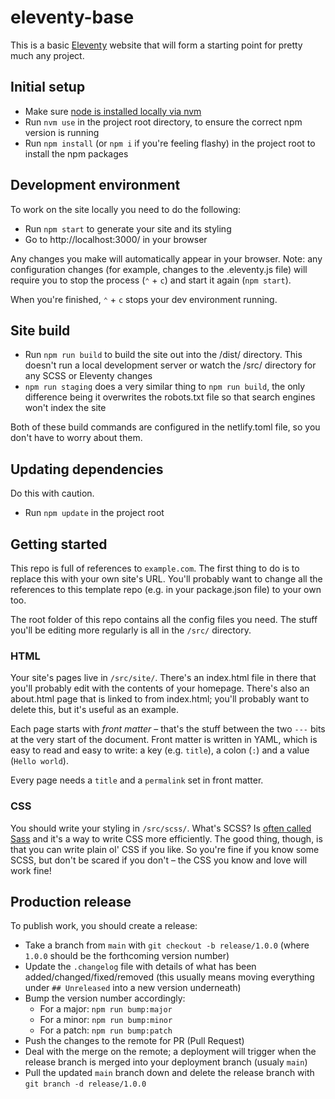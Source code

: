 # eleventy-base

This is a basic [Eleventy](https://www.11ty.io) website that will form a starting point for pretty much any project.


## Initial setup

- Make sure [node is installed locally via nvm](https://www.tempertemper.net/blog/using-nvm-on-macos)
- Run `nvm use` in the project root directory, to ensure the correct npm version is running
- Run `npm install` (or `npm i` if you're feeling flashy) in the project root to install the npm packages


## Development environment

To work on the site locally you need to do the following:

- Run `npm start` to generate your site and its styling
- Go to http://localhost:3000/ in your browser

Any changes you make will automatically appear in your browser. Note: any configuration changes (for example, changes to the .eleventy.js file) will require you to stop the process (`⌃` + `c`) and start it again (`npm start`).

When you're finished, `⌃` + `c` stops your dev environment running.


## Site build

- Run `npm run build` to build the site out into the /dist/ directory. This doesn't run a local development server or watch the /src/ directory for any SCSS or Eleventy changes
- `npm run staging` does a very similar thing to `npm run build`, the only difference being it overwrites the robots.txt file so that search engines won't index the site

Both of these build commands are configured in the netlify.toml file, so you don't have to worry about them.


## Updating dependencies

Do this with caution.

- Run `npm update` in the project root


## Getting started

This repo is full of references to `example.com`. The first thing to do is to replace this with your own site's URL. You'll probably want to change all the references to this template repo (e.g. in your package.json file) to your own too.

The root folder of this repo contains all the config files you need. The stuff you'll be editing more regularly is all in the `/src/` directory.

### HTML

Your site's pages live in `/src/site/`. There's an index.html file in there that you'll probably edit with the contents of your homepage. There's also an about.html page that is linked to from index.html; you'll probably want to delete this, but it's useful as an example.

Each page starts with <i>front matter</i> – that's the stuff between the two `---` bits at the very start of the document. Front matter is written in YAML, which is easy to read and easy to write: a key (e.g. `title`), a colon (`:`) and a value (`Hello world`).

Every page needs a `title` and a `permalink` set in front matter.

### CSS

You should write your styling in `/src/scss/`. What's SCSS? Is [often called Sass](https://sass-lang.com/) and it's a way to write CSS more efficiently. The good thing, though, is that you can write plain ol' CSS if you like. So you're fine if you know some SCSS, but don't be scared if you don't – the CSS you know and love will work fine!


## Production release

To publish work, you should create a release:

- Take a branch from `main` with `git checkout -b release/1.0.0` (where `1.0.0` should be the forthcoming version number)
- Update the `.changelog` file with details of what has been added/changed/fixed/removed (this usually means moving everything under `## Unreleased` into a new version underneath)
- Bump the version number accordingly:
    - For a major: `npm run bump:major`
    - For a minor: `npm run bump:minor`
    - For a patch: `npm run bump:patch`
- Push the changes to the remote for PR (Pull Request)
- Deal with the merge on the remote; a deployment will trigger when the release branch is merged into your deployment branch (usualy `main`)
- Pull the updated `main` branch down and delete the release branch with `git branch -d release/1.0.0`
